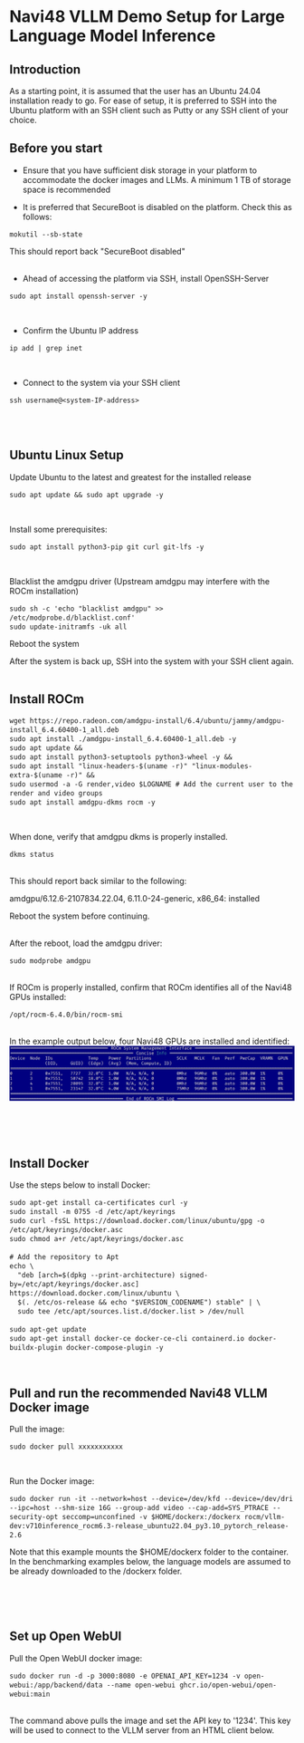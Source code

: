 # Navi48 VLLM Demo Setup for Large Language Model Inference

## Introduction 

As a starting point, it is assumed that the user has an Ubuntu 24.04 installation ready to go.  For ease of setup, it is preferred to SSH into the Ubuntu platform with an SSH client such as Putty or any SSH client of your choice.

## Before you start
- Ensure that you have sufficient disk storage in your platform to accommodate the docker images and LLMs. A minimum 1 TB of storage space is recommended

- It is preferred that SecureBoot is disabled on the platform. Check this as follows:

```
mokutil --sb-state
```
This should report back "SecureBoot disabled"
<br><br>

- Ahead of accessing the platform via SSH, install OpenSSH-Server

```
sudo apt install openssh-server -y
```
<br>

- Confirm the Ubuntu IP address

```
ip add | grep inet
```
<br>

- Connect to the system via your SSH client

```
ssh username@<system-IP-address>
```
<br><br>

##  Ubuntu Linux Setup 
Update Ubuntu to the latest and greatest for the installed release
```
sudo apt update && sudo apt upgrade -y
```
<br>

Install some prerequisites:
```
sudo apt install python3-pip git curl git-lfs -y
```
<br>

Blacklist the amdgpu driver (Upstream amdgpu may interfere with the ROCm installation)
```
sudo sh -c 'echo "blacklist amdgpu" >>  /etc/modprobe.d/blacklist.conf'
sudo update-initramfs -uk all
```

Reboot the system

After the system is back up, SSH into the system with your SSH client again.
<br><br>

## Install ROCm
```
wget https://repo.radeon.com/amdgpu-install/6.4/ubuntu/jammy/amdgpu-install_6.4.60400-1_all.deb
sudo apt install ./amdgpu-install_6.4.60400-1_all.deb -y
sudo apt update &&
sudo apt install python3-setuptools python3-wheel -y &&
sudo apt install "linux-headers-$(uname -r)" "linux-modules-extra-$(uname -r)" &&
sudo usermod -a -G render,video $LOGNAME # Add the current user to the render and video groups
sudo apt install amdgpu-dkms rocm -y
```
<br>

When done, verify that amdgpu dkms is properly installed.  

```
dkms status
```
<br>
This should report back similar to the following:
<br>

amdgpu/6.12.6-2107834.22.04, 6.11.0-24-generic, x86_64: installed
<br>


Reboot the system before continuing.


<br>
After the reboot, load the amdgpu driver:

```
sudo modprobe amdgpu
```
<br>
If ROCm is properly installed, confirm that ROCm identifies all of the Navi48 GPUs installed:

```
/opt/rocm-6.4.0/bin/rocm-smi
```
<br>
In the example output below, four Navi48 GPUs are installed and identified:
<br>
<img src="https://github.com/dasilvajm/vllm-tools/blob/main/rocm-smi.jpg" alt="Screenshot" width="800"/>


<br><br>
 
## Install Docker
Use the steps below to install Docker:

```
sudo apt-get install ca-certificates curl -y
sudo install -m 0755 -d /etc/apt/keyrings
sudo curl -fsSL https://download.docker.com/linux/ubuntu/gpg -o /etc/apt/keyrings/docker.asc
sudo chmod a+r /etc/apt/keyrings/docker.asc

# Add the repository to Apt 
echo \
  "deb [arch=$(dpkg --print-architecture) signed-by=/etc/apt/keyrings/docker.asc] https://download.docker.com/linux/ubuntu \
  $(. /etc/os-release && echo "$VERSION_CODENAME") stable" | \
  sudo tee /etc/apt/sources.list.d/docker.list > /dev/null

sudo apt-get update
sudo apt-get install docker-ce docker-ce-cli containerd.io docker-buildx-plugin docker-compose-plugin -y
```

<br>

## Pull and run the recommended Navi48 VLLM Docker image

Pull the image:

```
sudo docker pull xxxxxxxxxxx
```

<br>

Run the Docker image:

```
sudo docker run -it --network=host --device=/dev/kfd --device=/dev/dri --ipc=host --shm-size 16G --group-add video --cap-add=SYS_PTRACE --security-opt seccomp=unconfined -v $HOME/dockerx:/dockerx rocm/vllm-dev:v710inference_rocm6.3-release_ubuntu22.04_py3.10_pytorch_release-2.6
```

Note that this example mounts the $HOME/dockerx folder to the container.  In the benchmarking examples below, the language models are assumed to be already downloaded to the /dockerx folder.

<br><br>
 
## Set up Open WebUI

Pull the Open WebUI docker image:

```
sudo docker run -d -p 3000:8080 -e OPENAI_API_KEY=1234 -v open-webui:/app/backend/data --name open-webui ghcr.io/open-webui/open-webui:main
```
<br>
The command above pulls the image and set the API key to '1234'. This key will be used to connect to the VLLM server from an HTML client below.




